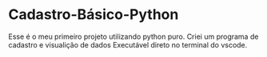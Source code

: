 # Cadastro-Básico-Python

Esse é o meu primeiro projeto utilizando python puro. 
Criei um programa de cadastro e visualição de dados
Executável direto no terminal do vscode.
